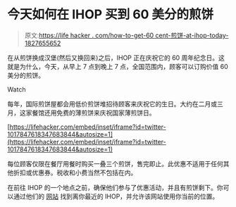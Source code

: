 # 今天如何在 IHOP 买到 60 美分的煎饼

> 原文:[https://life hacker . com/how-to-get-60 cent-煎饼-at-ihop-today-1827655652](https://lifehacker.com/how-to-get-60-cent-pancakes-at-ihop-today-1827655652)

在从煎饼换成汉堡(然后又换回来)之后，IHOP 正在庆祝它的 60 周年纪念日。这就是为什么，今天，从早上 7 点到晚上 7 点，全国范围内，顾客可以订购价值 60 美分的煎饼。

Watch

每年，国际煎饼屋都会用低价煎饼堆招待顾客来庆祝它的生日。大约在二月或三月，这家餐馆还用免费的薄煎饼来庆祝国家薄煎饼日。

 [https://lifehacker.com/embed/inset/iframe?id=twitter-1017847618347683844&autosize=1](https://lifehacker.com/embed/inset/iframe?id=twitter-1017847618347683844&autosize=1) 

每位顾客仅限在餐厅用餐时购买一叠三个煎饼，售完即止。此优惠不适用于任何其他折扣或优惠券。税收和小费当然不包括在内。

在前往 IHOP 的一个地点之前，确保他们参与了优惠活动，并且有煎饼剩下。你可以通过他们的 [网站](https://www.ihop.com/en) 找到离你最近的 IHOP，并允许该网站使用你当前的位置。